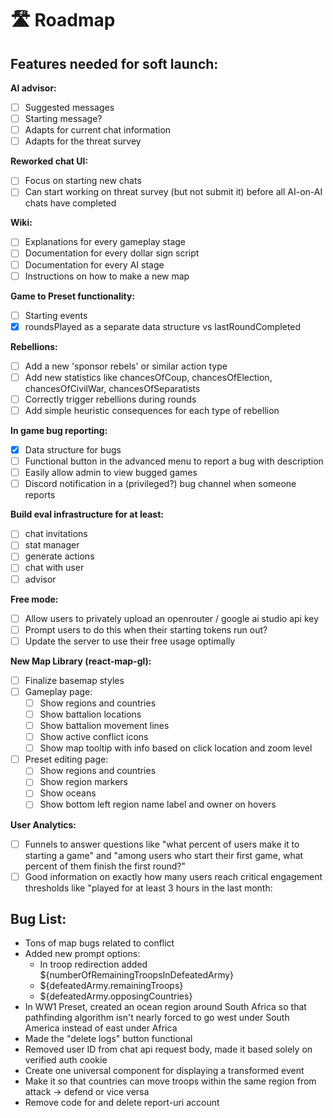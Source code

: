 # 🛣️ Roadmap

## Features needed for soft launch:

**AI advisor:**

* [ ] Suggested messages
* [ ] Starting message?
* [ ] Adapts for current chat information
* [ ] Adapts for the threat survey

**Reworked chat UI:**

* [ ] Focus on starting new chats
* [ ] Can start working on threat survey (but not submit it) before all AI-on-AI chats have completed

**Wiki:**

* [ ] Explanations for every gameplay stage
* [ ] Documentation for every dollar sign script
* [ ] Documentation for every AI stage
* [ ] Instructions on how to make a new map

**Game to Preset functionality:**

* [ ] Starting events
* [x] roundsPlayed as a separate data structure vs lastRoundCompleted&#x20;

**Rebellions:**

* [ ] Add a new 'sponsor rebels' or similar action type
* [ ] Add new statistics like chancesOfCoup, chancesOfElection, chancesOfCivilWar, chancesOfSeparatists
* [ ] Correctly trigger rebellions during rounds
* [ ] Add simple heuristic consequences for each type of rebellion

**In game bug reporting:**

* [x] Data structure for bugs
* [ ] Functional button in the advanced menu to report a bug with description
* [ ] Easily allow admin to view bugged games
* [ ] Discord notification in a (privileged?) bug channel when someone reports

**Build eval infrastructure for at least:**

* [ ] chat invitations
* [ ] stat manager
* [ ] generate actions
* [ ] chat with user
* [ ] advisor

**Free mode:**

* [ ] Allow users to privately upload an openrouter / google ai studio api key
* [ ] Prompt users to do this when their starting tokens run out?
* [ ] Update the server to use their free usage optimally

**New Map Library (react-map-gl):**

* [ ] Finalize basemap styles
* [ ] Gameplay page:
  * [ ] Show regions and countries&#x20;
  * [ ] Show battalion locations
  * [ ] Show battalion movement lines
  * [ ] Show active conflict icons
  * [ ] Show map tooltip with info based on click location and zoom level
* [ ] Preset editing page:
  * [ ] Show regions and countries
  * [ ] Show region markers
  * [ ] Show oceans
  * [ ] Show bottom left region name label and owner on hovers

**User Analytics:**

* [ ] Funnels to answer questions like "what percent of users make it to starting a game" and "among users who start their first game, what percent of them finish the first round?"
* [ ] Good information on exactly how many users reach critical engagement thresholds like "played for at least 3 hours in the last month:

## Bug List:

* Tons of map bugs related to conflict&#x20;
* Added new prompt options:
  * In troop redirection added ${numberOfRemainingTroopsInDefeatedArmy}
  * ${defeatedArmy.remainingTroops}
  * ${defeatedArmy.opposingCountries}
* In WW1 Preset, created an ocean region around South Africa so that pathfinding algorithm isn't nearly forced to go west under South America instead of east under Africa
* Made the "delete logs" button functional
* Removed user ID from chat api request body, made it based solely on verified auth cookie
* Create one universal component for displaying a transformed event&#x20;
* Make it so that countries can move troops within the same region from attack -> defend or vice versa
* Remove code for and delete report-uri account
